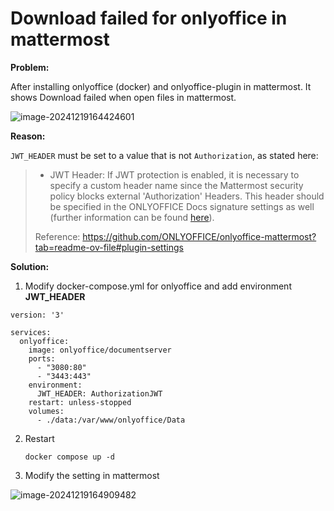 # Download failed for onlyoffice in mattermost


**Problem:**

After installing onlyoffice (docker) and onlyoffice-plugin in mattermost. It shows Download failed when open files in mattermost.





![image-20241219164424601](https://cdn.jsdelivr.net/gh/JoshuaChou2018/oss@main/uPic/DIVdJf.image-20241219164424601.png)





**Reason:**

`JWT_HEADER` must be set to a value that is not `Authorization`, as stated here:

> - JWT Header: If JWT protection is enabled, it is necessary to specify a custom header name since the Mattermost security policy blocks external 'Authorization' Headers. This header should be specified in the ONLYOFFICE Docs signature settings as well (further information can be found [here](https://api.onlyoffice.com/editors/signature/)).
>
> Reference: https://github.com/ONLYOFFICE/onlyoffice-mattermost?tab=readme-ov-file#plugin-settings



**Solution:**

1. Modify docker-compose.yml for onlyoffice and add environment **JWT_HEADER**

```
version: '3'

services:
  onlyoffice:
    image: onlyoffice/documentserver
    ports:
      - "3080:80"
      - "3443:443"
    environment:
      JWT_HEADER: AuthorizationJWT
    restart: unless-stopped
    volumes:
      - ./data:/var/www/onlyoffice/Data
```

2. Restart

   ```
   docker compose up -d
   ```

3. Modify the setting in mattermost



![image-20241219164909482](https://cdn.jsdelivr.net/gh/JoshuaChou2018/oss@main/uPic/FN7E9u.image-20241219164909482.png)

